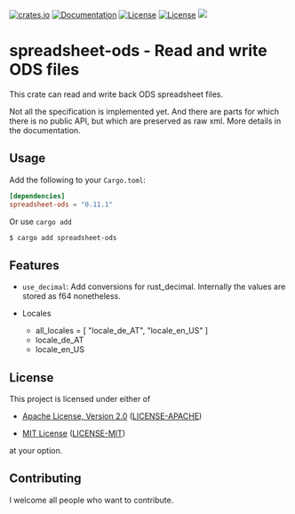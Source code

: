 
[![crates.io](https://img.shields.io/crates/v/spreadsheet-ods.svg)](https://crates.io/crates/spreadsheet-ods)
[![Documentation](https://docs.rs/spreadsheet-ods/badge.svg)](https://docs.rs/spreadsheet_ods)
[![License](https://img.shields.io/badge/license-MIT-blue.svg)](https://opensource.org/licenses/MIT)
[![License](https://img.shields.io/badge/license-APACHE-blue.svg)](https://www.apache.org/licenses/LICENSE-2.0)
![](https://tokei.rs/b1/github/thscharler/spreadsheet-ods)

spreadsheet-ods - Read and write ODS files
====

This crate can read and write back ODS spreadsheet files. 

Not all the specification is implemented yet. And there are parts for 
which there is no public API, but which are preserved as raw xml. More 
details in the documentation.

## Usage

Add the following to your `Cargo.toml`:

```toml
[dependencies]
spreadsheet-ods = "0.11.1"
```

Or use `cargo add`

```sh
$ cargo add spreadsheet-ods
```

## Features

* `use_decimal`: Add conversions for rust_decimal. Internally the values are
  stored as f64 nonetheless.

* Locales 
  * all_locales = [ "locale_de_AT", "locale_en_US" ]
  * locale_de_AT
  * locale_en_US

## License

This project is licensed under either of

* [Apache License, Version 2.0](https://www.apache.org/licenses/LICENSE-2.0)
  ([LICENSE-APACHE](LICENSE-APACHE))

* [MIT License](https://opensource.org/licenses/MIT)
  ([LICENSE-MIT](LICENSE-MIT))

at your option.

## Contributing

I welcome all people who want to contribute.  
